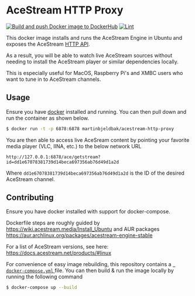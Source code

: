# AceStream HTTP Proxy
[![Build and push Docker image to DockerHub](https://github.com/martinbjeldbak/acestream-http-proxy/actions/workflows/build-and-push-docker.yml/badge.svg?event=release)](https://github.com/martinbjeldbak/acestream-http-proxy/actions/workflows/build-and-push-docker.yml)
[![Lint](https://github.com/martinbjeldbak/acestream-http-proxy/actions/workflows/lint-dockerfile.yml/badge.svg)](https://github.com/martinbjeldbak/acestream-http-proxy/actions/workflows/lint-dockerfile.yml)

This docker image installs and runs the AceStream Engine in Ubuntu and exposes the AceStream [HTTP API](https://wiki.acestream.media/index.php?title=Engine_HTTP_API#API_methods).

As a result, you will be able to watch live AceStream sources without needing to install the AceStream player or similar dependencies locally.

This is especially useful for MacOS, Raspberry Pi's and XMBC users who want to tune in to AceStream channels.

## Usage

Ensure you have [docker](https://www.docker.com) installed and running. You can then pull down and run the container as shown below.

```sh
$ docker run -t -p 6878:6878 martinbjeldbak/acestream-http-proxy
```

You are then able to access live AceSream content by pointing your favorite media player (VLC, IINA, etc.) to the below network URL

```
http://127.0.0.1:6878/ace/getstream?id=dd1e67078381739d14beca697356ab76d49d1a2d
```

Where `dd1e67078381739d14beca697356ab76d49d1a2d` is the ID of the desired AceStream channel.

## Contributing

Ensure you have docker installed with support for docker-compose.

Dockerfile steps are roughly guided by <https://wiki.acestream.media/Install_Ubuntu> and AUR packages https://aur.archlinux.org/packages/acestream-engine-stable

For a list of AceStream versions, see here: <https://docs.acestream.net/products/#linux>

For convenience of easy image rebuilding, this repository contains a [` docker-compose.yml` ](https://github.com/martinbjeldbak/acestream-http-proxy/blob/master/docker-compose.yml) file. You can then build & run the image locally by running the following command

```sh
$ docker-compose up --build
```
